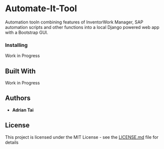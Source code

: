 # Automate-It-Tool

Automation tooln combining features of InventorWork Manager, SAP automation scripts and other functions into a local Django powered web app with a Bootstrap GUI.

### Installing

Work in Progress
## Built With

Work in Progress


## Authors

* **Adrian Tai**


## License

This project is licensed under the MIT License - see the [LICENSE.md](LICENSE.md) file for details
